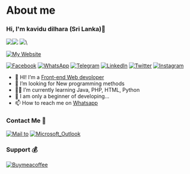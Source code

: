 # About me

### Hi, I'm kavidu dilhara (Sri Lanka)👋&#x20;

![](https://avatars.githubusercontent.com/u/106691093?v=4)![](https://img.shields.io/github/followers/kavidu-dilhara?style=social) ![](https://img.shields.io/github/stars/kavidu-dilhara?style=social)\


[![My Website](https://img.shields.io/badge/www.-kavidudilhara.ml-brightgreen)](https://kavidudilhara.ml/)

[![Facebook](https://img.shields.io/badge/Facebook-%231877F2.svg?style=for-the-badge\&logo=Facebook\&logoColor=white)](https://www.facebook.com/kavidu.dilhara.0) [![WhatsApp](https://img.shields.io/badge/WhatsApp-25D366?style=for-the-badge\&logo=whatsapp\&logoColor=white)](https://wa.link/wcfmho) [![Telegram](https://img.shields.io/badge/Telegram-2CA5E0?style=for-the-badge\&logo=telegram\&logoColor=white)](https://t.me/kavidu\_dilhara) [![LinkedIn](https://img.shields.io/badge/linkedin-%230077B5.svg?style=for-the-badge\&logo=linkedin\&logoColor=white)](https://www.linkedin.com/in/kavidu-dilhara) [![Twitter](https://img.shields.io/badge/Twitter-%231DA1F2.svg?style=for-the-badge\&logo=Twitter\&logoColor=white)](https://mobile.twitter.com/KaviduDilhara\_) [![Instagram](https://img.shields.io/badge/Instagram-%23E4405F.svg?style=for-the-badge\&logo=Instagram\&logoColor=white)](https://www.instagram.com/kavidudilhara\_/)

* 👋 HI! I’m a [Front-end Web devoloper](https://www.facebook.com/kavidu.dilhara.0)
* 👀 I’m looking for New programming methods
* 👨‍🎓 I’m currently learning Java, PHP, HTML, Python
* 💞️ I am only a beginner of developing...
* 📫 How to reach me on [Whatsapp](https://wa.me/qr/6YU2FJRVFLGAM1)

### Contact Me 📩

[![Mail to](https://img.shields.io/badge/Gmail-D14836?style=for-the-badge\&logo=gmail\&logoColor=white)](mailto:contact@kavidudilhara.eu.org) [![Microsoft\_Outlook](https://img.shields.io/badge/Microsoft\_Outlook-0078D4?style=for-the-badge\&logo=microsoft-outlook\&logoColor=white)](mailto:kavindudilhara@hotmail.com)

### Support 💰

[![Buymeacoffee](https://badges.aleen42.com/src/buymeacoffee.svg)](https://www.buymeacoffee.com/kavidudilhara)
